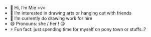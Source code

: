 - 👋 Hi, I’m Mie >v<
- 👀 I’m interested in drawing arts or hanging out with friends 
- 🌱 I’m currently do drawing work for hire
- 😄 Pronouns: she / her ! 😘
- ⚡ Fun fact: just spending time for myself on pony town or stuffs..?
